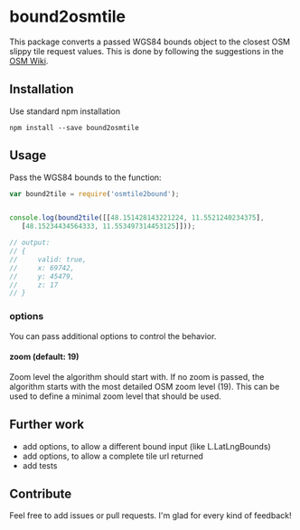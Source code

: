 # bound2osmtile
This package converts a passed WGS84 bounds object to the closest OSM slippy tile request values.
This is done by following the suggestions in the 
[OSM Wiki](https://wiki.openstreetmap.org/wiki/Slippy_map_tilenames).

## Installation
Use standard npm installation

```shell
npm install --save bound2osmtile
```

## Usage
Pass the WGS84 bounds to the function:

```js
var bound2tile = require('osmtile2bound');


console.log(bound2tile([[48.151428143221224, 11.5521240234375],
   [48.15234434564333, 11.553497314453125]]));

// output:
// { 
//     valid: true, 
//     x: 69742, 
//     y: 45479, 
//     z: 17 
// }
```

### options
You can pass additional options to control the behavior.

#### zoom (default: 19)
Zoom level the algorithm should start with. If no zoom is passed, the algorithm starts with the 
most detailed OSM zoom level (19).
This can be used to define a minimal zoom level that should be used.

## Further work
- add options, to allow a different bound input (like L.LatLngBounds)
- add options, to allow a complete tile url returned
- add tests

## Contribute
Feel free to add issues or pull requests. I'm glad for every kind of feedback!
